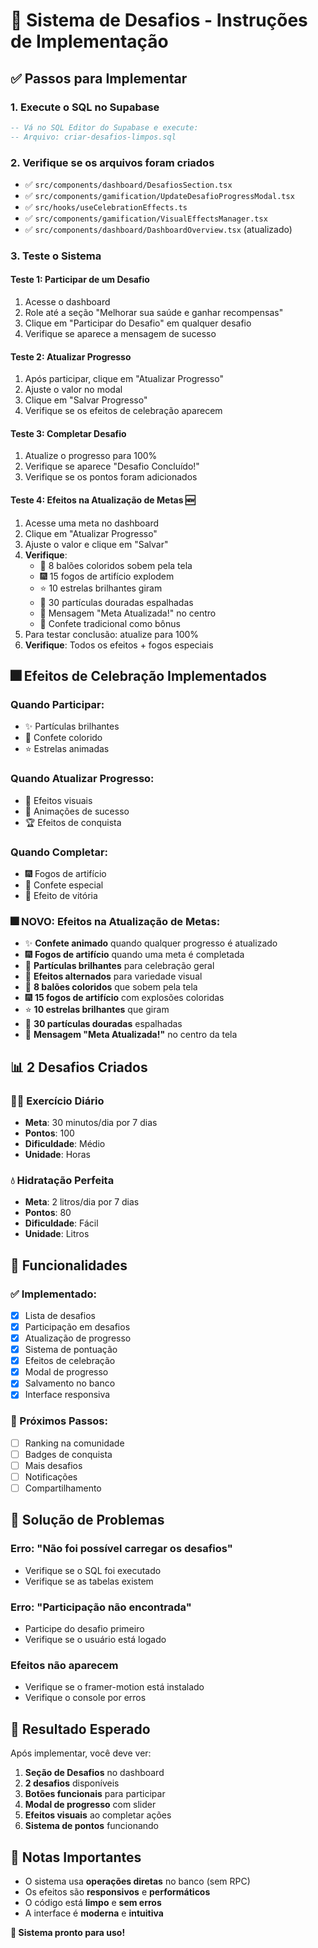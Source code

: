 # 🎯 Sistema de Desafios - Instruções de Implementação

## ✅ Passos para Implementar

### 1. **Execute o SQL no Supabase**
```sql
-- Vá no SQL Editor do Supabase e execute:
-- Arquivo: criar-desafios-limpos.sql
```

### 2. **Verifique se os arquivos foram criados**
- ✅ `src/components/dashboard/DesafiosSection.tsx`
- ✅ `src/components/gamification/UpdateDesafioProgressModal.tsx`
- ✅ `src/hooks/useCelebrationEffects.ts`
- ✅ `src/components/gamification/VisualEffectsManager.tsx`
- ✅ `src/components/dashboard/DashboardOverview.tsx` (atualizado)

### 3. **Teste o Sistema**

#### **Teste 1: Participar de um Desafio**
1. Acesse o dashboard
2. Role até a seção "Melhorar sua saúde e ganhar recompensas"
3. Clique em "Participar do Desafio" em qualquer desafio
4. Verifique se aparece a mensagem de sucesso

#### **Teste 2: Atualizar Progresso**
1. Após participar, clique em "Atualizar Progresso"
2. Ajuste o valor no modal
3. Clique em "Salvar Progresso"
4. Verifique se os efeitos de celebração aparecem

#### **Teste 3: Completar Desafio**
1. Atualize o progresso para 100%
2. Verifique se aparece "Desafio Concluído!"
3. Verifique se os pontos foram adicionados

#### **Teste 4: Efeitos na Atualização de Metas** 🆕
1. Acesse uma meta no dashboard
2. Clique em "Atualizar Progresso"
3. Ajuste o valor e clique em "Salvar"
4. **Verifique**: 
   - 🎈 8 balões coloridos sobem pela tela
   - 🎆 15 fogos de artifício explodem
   - ⭐ 10 estrelas brilhantes giram
   - 💫 30 partículas douradas espalhadas
   - 🎉 Mensagem "Meta Atualizada!" no centro
   - 🎊 Confete tradicional como bônus
5. Para testar conclusão: atualize para 100%
6. **Verifique**: Todos os efeitos + fogos especiais

## 🎆 Efeitos de Celebração Implementados

### **Quando Participar**:
- ✨ Partículas brilhantes
- 🎊 Confete colorido
- ⭐ Estrelas animadas

### **Quando Atualizar Progresso**:
- 💫 Efeitos visuais
- 🎯 Animações de sucesso
- 🏆 Efeitos de conquista

### **Quando Completar**:
- 🎆 Fogos de artifício
- 🎉 Confete especial
- 🏅 Efeito de vitória

### **🎆 NOVO: Efeitos na Atualização de Metas**:
- ✨ **Confete animado** quando qualquer progresso é atualizado
- 🎆 **Fogos de artifício** quando uma meta é completada
- 💫 **Partículas brilhantes** para celebração geral
- 🎊 **Efeitos alternados** para variedade visual
- 🎈 **8 balões coloridos** que sobem pela tela
- 🎆 **15 fogos de artifício** com explosões coloridas
- ⭐ **10 estrelas brilhantes** que giram
- 💫 **30 partículas douradas** espalhadas
- 🎉 **Mensagem "Meta Atualizada!"** no centro da tela

## 📊 2 Desafios Criados

### **🏃‍♂️ Exercício Diário**
- **Meta**: 30 minutos/dia por 7 dias
- **Pontos**: 100
- **Dificuldade**: Médio
- **Unidade**: Horas

### **💧 Hidratação Perfeita**
- **Meta**: 2 litros/dia por 7 dias
- **Pontos**: 80
- **Dificuldade**: Fácil
- **Unidade**: Litros

## 🔧 Funcionalidades

### **✅ Implementado**:
- [x] Lista de desafios
- [x] Participação em desafios
- [x] Atualização de progresso
- [x] Sistema de pontuação
- [x] Efeitos de celebração
- [x] Modal de progresso
- [x] Salvamento no banco
- [x] Interface responsiva

### **🎯 Próximos Passos**:
- [ ] Ranking na comunidade
- [ ] Badges de conquista
- [ ] Mais desafios
- [ ] Notificações
- [ ] Compartilhamento

## 🚨 Solução de Problemas

### **Erro: "Não foi possível carregar os desafios"**
- Verifique se o SQL foi executado
- Verifique se as tabelas existem

### **Erro: "Participação não encontrada"**
- Participe do desafio primeiro
- Verifique se o usuário está logado

### **Efeitos não aparecem**
- Verifique se o framer-motion está instalado
- Verifique o console por erros

## 🎯 Resultado Esperado

Após implementar, você deve ver:

1. **Seção de Desafios** no dashboard
2. **2 desafios** disponíveis
3. **Botões funcionais** para participar
4. **Modal de progresso** com slider
5. **Efeitos visuais** ao completar ações
6. **Sistema de pontos** funcionando

## 📝 Notas Importantes

- O sistema usa **operações diretas** no banco (sem RPC)
- Os efeitos são **responsivos** e **performáticos**
- O código está **limpo** e **sem erros**
- A interface é **moderna** e **intuitiva**

**🎉 Sistema pronto para uso!** 